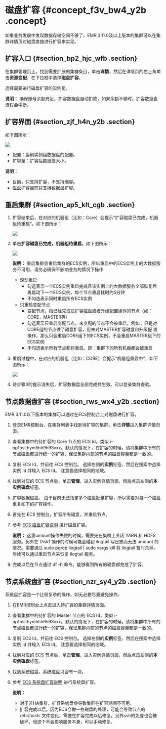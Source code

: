 # 磁盘扩容 {#concept_f3v_bw4_y2b .concept}

如果业务发展中发现数据存储空间不够了，EMR 3.11.0及以上版本的集群可以在集群详情页对磁盘直接进行扩容来实现。

## 扩容入口 {#section_bp2_hjc_wfb .section}

在集群管理页上，找到需要扩展的集群条目，单击**详情**，然后在详情页的右上角单击**资源变配**，在下拉框中选择**磁盘扩容**。

选择需要进行磁盘扩容的实例组。

**说明：** 确保账号余额充足，扩容数据盘自动扣款，如果余额不够时，扩容数据盘流程会中断。

## 扩容界面 {#section_zjf_h4n_y2b .section}

如下图所示：

![](http://static-aliyun-doc.oss-cn-hangzhou.aliyuncs.com/assets/img/17864/155704134132531_zh-CN.png)

-   配置：当前实例组数据盘的配置。
-   扩容至：扩容后数据盘大小。

**说明：** 

-   目前，只支持扩容，不支持缩容。
-   磁盘扩容目前只支持数据盘扩容。

## 重启集群 {#section_ap5_klt_cgb .section}

1.  扩容结束后，在对应的机器组（比如：Core）会提示“扩容磁盘已完成，机器组待重启”。如下图所示：

    ![](http://static-aliyun-doc.oss-cn-hangzhou.aliyuncs.com/assets/img/17864/155704134134253_zh-CN.png)

2.  单击**扩容磁盘已完成，机器组待重启**。如下图所示：

    ![](http://static-aliyun-doc.oss-cn-hangzhou.aliyuncs.com/assets/img/17864/155704134134254_zh-CN.png)

    **说明：** 重启集群会重启集群的ECS实例，所以重启中的ECS实例上的大数据服务不可用，请务必确保不影响业务的情况下操作

    -   滚动重启
        -   勾选表示一个ECS实例重启完成且该实例上的大数据服务全部恢复后再启动下一个ECS实例。每个节点重启耗时约5分钟
        -   不勾选表示同时重启所有ECS实例
    -   只重启变配节点
        -   变配节点，指已经完成过扩容磁盘或者升级配置操作的节点（如：CORE，MASTER等）
        -   勾选表示只重启变配节点，未变配的节点不会被重启。例如：只是对CORE组的节点做了磁盘扩容，但未对MASTER扩容磁盘和升级配 置操作，那么只会重启CORE组下的ECS实例，不会重启MASTER组下的ECS实例
        -   不勾选表示所有节点都将重启。即：集群下的所有机器都会被重启
3.  重启过程中，在对应的机器组（比如：CORE）会提示“机器组重启中”，如下图所示：

    ![](http://static-aliyun-doc.oss-cn-hangzhou.aliyuncs.com/assets/img/17864/155704134134255_zh-CN.png)

4.  待步骤3的提示消失后，扩容数据盘全部完成并生效。可以登录集群查验。

## 节点数据盘扩容 {#section_rws_wx4_y2b .section}

EMR 3.11.0以下版本的集群可以通过在ECS控制台上对磁盘进行扩容。

1.  登录EMR控制台，在集群列表中找到待扩容的集群，单击**详情**进入集群详情页面。
2.  查看集群中的待扩容的 Core 节点的 ECS Id，类似 i-bp1bsithym5hh9h93xxx。默认的情况下，在扩容的时候，请将集群中所有的节点磁盘都进行统一的扩容，保证集群内部的节点的磁盘容量都是一致的。
3.  复制 ECS Id，并前往 ECS 控制台。 选择左侧的**实例**标签，然后在搜索中选择实例 Id 并输入 ECS Id。 注意要选择相同的地域。
4.  找到对应的 ECS 节点后，单击**管理**，进入实例详情页面，然后点击左侧的**本实例磁盘**标签。
5.  扩容数据磁盘。 由于目前无法指定多个磁盘批量扩容，所以需要对每一个磁盘重复如下的扩容操作。
6.  首先在 ECS 控制台，扩容所有磁盘，并重启节点。
7.  参考 [ECS 磁盘扩容说明](../../../../intl.zh-CN/块存储/云盘/扩容云盘/扩展分区与文件系统_Linux数据盘.md#) 进行磁盘扩容。

    **说明：** 这里umount操作失败的时候，需要先在集群上关闭 YARN 和 HDFS 服务。另外在 Disk1 操作的时候可能会碰到 ilogtail 写日志而无法 umount 的情况。需要通过 sudo pgrep ilogtail | sudo xargs kill 将 ilogtail 暂时杀掉。后续可以通过重启节点来恢复 ilogtail 服务。

8.  完成以后在节点通过 df -h 命令，能够看到所有的磁盘都完成了扩容。

## 节点系统盘扩容 {#section_nzr_sy4_y2b .section}

系统盘扩容是一个比较复杂的操作，如无必要尽量避免操作。

1.  在EMR控制台上点击进入待扩容的集群详情页面。
2.  查看集群中的待扩容的 Master 节点的 ECS Id，类似 i-bp1bsithym5hh9h93xxx。默认的情况下，在扩容的时候，请将集群中所有的节点磁盘都进行统一的扩容，保证集群内部的节点的磁盘容量都是一致的。
3.  复制 ECS Id，并前往 ECS 控制台。 选择左侧的**实例**标签，然后在搜索中选择实例 Id 并输入 ECS Id。 注意要选择相同的地域。
4.  找到对应的 ECS 节点后，单击**管理**，进入实例详情页面，然后点击左侧的**本实例磁盘**标签。
5.  找到系统磁盘。系统磁盘只会有一块。
6.  参考 [ECS 系统盘扩容说明](../../../../intl.zh-CN/块存储/云盘/扩容云盘/离线扩容云盘.md#) 进行系统盘扩容。

    **说明：** 

    -   对于非HA集群，扩容系统盘会导致集群在扩容期间不可用。
    -   扩容完成以后，因为ECS会做一些磁盘的处理，可能会导致节点的 /etc/hosts 文件变化，需要在扩容完成以后修复。另外ssh的免登也会被破坏，但这个不会影响服务本身，可以手动修复。

